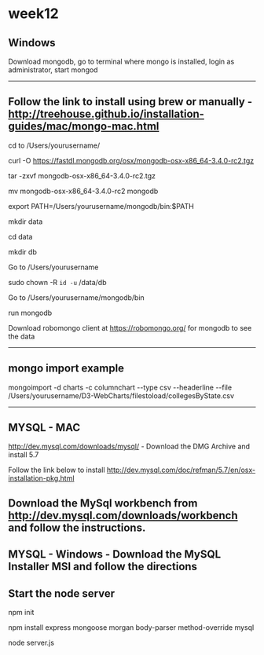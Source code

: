 # week12

Windows
--------------------------------------
Download mongodb, go to terminal where mongo is installed, login as administrator, start mongod 

----------------------------------------------------------------------
Follow the link to install using brew or manually - http://treehouse.github.io/installation-guides/mac/mongo-mac.html
-------------------------------------------------------------------
cd to /Users/yourusername/

curl -O https://fastdl.mongodb.org/osx/mongodb-osx-x86_64-3.4.0-rc2.tgz 

tar -zxvf mongodb-osx-x86_64-3.4.0-rc2.tgz 

mv mongodb-osx-x86_64-3.4.0-rc2 mongodb 

export PATH=/Users/yourusername/mongodb/bin:$PATH

mkdir data

cd data

mkdir db

Go to /Users/yourusername

sudo chown -R `id -u` /data/db

Go to /Users/yourusername/mongodb/bin

run mongodb


Download robomongo client at https://robomongo.org/ for mongodb to see the data

-------------------------------------------------------------------------------------------------------
mongo import example
--------------------------------
mongoimport -d charts -c columnchart --type csv --headerline --file /Users/yourusername/D3-WebCharts/filestoload/collegesByState.csv

--------------------------------------------------------------
MYSQL - MAC
------------------------------------------
http://dev.mysql.com/downloads/mysql/ - Download the DMG Archive and install 5.7

Follow the link below to install
http://dev.mysql.com/doc/refman/5.7/en/osx-installation-pkg.html

Download the MySql workbench from http://dev.mysql.com/downloads/workbench and follow the instructions.
-------------------------------------------------------------------------------------

MYSQL - Windows - Download the MySQL Installer MSI and follow the directions
---------------------------------------------------------------------------------------------------
Start the node server
-----------------------------

npm init

npm install express mongoose morgan body-parser method-override mysql

node server.js
